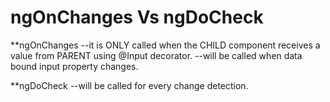 # ngOnChanges Vs ngDoCheck

  **ngOnChanges
    --it is ONLY called when the CHILD component receives a value from PARENT using @Input decorator.
    --will be called when data bound input property changes.


  **ngDoCheck
    --will be called for every change detection.